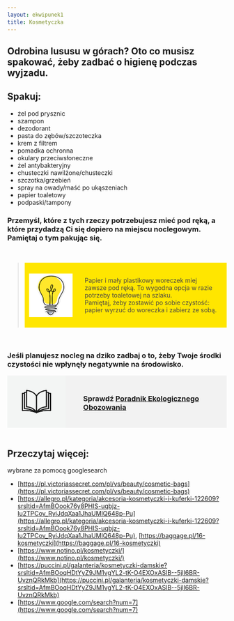 ```yaml
---
layout: ekwipunek1
title: Kosmetyczka
---
```


## Odrobina lususu w górach? Oto co musisz spakować, żeby zadbać o higienę podczas wyjzadu.

## Spakuj:

- żel pod prysznic
- szampon
- dezodorant
- pasta do zębów/szczoteczka
- krem z filtrem
- pomadka ochronna
- okulary przeciwsłoneczne
- żel antybakteryjny
- chusteczki nawilżone/chusteczki
- szczotka/grzebień
- spray na owady/maść po ukąszeniach
- papier toaletowy
- podpaski/tampony

### Przemyśl, które z tych rzeczy potrzebujesz mieć pod ręką, a które przydadzą Ci się dopiero na miejscu noclegowym. Pamiętaj o tym pakując się.

<br>

<blockquote>
    <div style="display: flex; align-items: center; background-color:rgb(255, 230, 0); padding: 10px;">
    <img src="images/bulb.png" alt="Opis obrazka" style="margin-right: 20px; width: 100px; height: auto;">
    <p style= "color: rgb(75, 70, 70); padding: 8px;">
        Papier i mały plastikowy woreczek miej zawsze pod ręką. To wygodna opcja w razie potrzeby toaletowej na szlaku. <br> Pamiętaj, żeby zostawić po sobie czystość: papier wyrzuć do woreczka i zabierz ze sobą. 
    </p>
    </div>
</blockquote>
<br>

### Jeśli planujesz nocleg na dziko zadbaj o to, żeby Twoje środki czystości nie wpłynęły negatywnie na środowisko.

<div style="display: flex; background-color:rgb(242, 242, 242);">
<img src="images/book.jpg" alt="Książka_ikona" style="margin-right: 20px; width: 160px; height: 120px;">
    <h3 style= "padding: 20px;">
        Sprawdź <a href="{{ site.baseurl }}/https://ebooks.com.pl/podrecznik-ekologicznego-obozowania.html">Poradnik Ekologicznego Obozowania</a>
    </h3>
</div>
<br>

## Przeczytaj więcej:

wybrane za pomocą googlesearch

- [https://pl.victoriassecret.com/pl/vs/beauty/cosmetic-bags](https://pl.victoriassecret.com/pl/vs/beauty/cosmetic-bags)
- [https://allegro.pl/kategoria/akcesoria-kosmetyczki-i-kuferki-122609?srsltid=AfmBOook76y8PHIS-uqbjz-lu2TPCov_RyiJdqXaa1JhaUMlQ648p-Pu](https://allegro.pl/kategoria/akcesoria-kosmetyczki-i-kuferki-122609?srsltid=AfmBOook76y8PHIS-uqbjz-lu2TPCov_RyiJdqXaa1JhaUMlQ648p-Pu), [https://baggage.pl/16-kosmetyczki](https://baggage.pl/16-kosmetyczki)
- [https://www.notino.pl/kosmetyczki/](https://www.notino.pl/kosmetyczki/)
- [https://puccini.pl/galanteria/kosmetyczki-damskie?srsltid=AfmBOoqHDtYyZ9JM1vgYL2-tK-O4EXOxASlB--5jlI6BR-UvznQRkMkb](https://puccini.pl/galanteria/kosmetyczki-damskie?srsltid=AfmBOoqHDtYyZ9JM1vgYL2-tK-O4EXOxASlB--5jlI6BR-UvznQRkMkb)
- [https://www.google.com/search?num=7](https://www.google.com/search?num=7)
